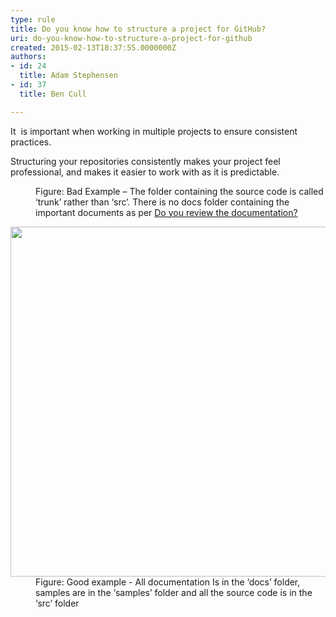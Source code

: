 ```yaml
---
type: rule
title: Do you know how to structure a project for GitHub?
uri: do-you-know-how-to-structure-a-project-for-github
created: 2015-02-13T18:37:55.0000000Z
authors:
- id: 24
  title: Adam Stephensen
- id: 37
  title: Ben Cull

---
```




<span class='intro'> <p class="p1">It&#160; is important when working in multiple projects to ensure consistent practices. <br></p><p class="p1">Structuring your repositories consistently makes your project feel professional, and makes it easier to work with as it is predictable.</p> </span>

<dl class="badImage"><dt> 
      <img src="/PublishingImages/structure-github-bad.jpg" alt="" /> 
   </dt><dd>Figure&#58; Bad Example – T​he folder containing the source code is called ‘trunk’ rather than ‘src’. There is no docs folder containing the important documents as per 
      <a href="/_layouts/15/FIXUPREDIRECT.ASPX?WebId=3dfc0e07-e23a-4cbb-aac2-e778b71166a2&amp;TermSetId=07da3ddf-0924-4cd2-a6d4-a4809ae20160&amp;TermId=951ffbf9-4066-42f3-a9b7-e0d8603e728b">Do you review the documentation?</a></dd></dl><dl class="goodImage"><dt> 
      <img src="/PublishingImages/structure-github-good.jpg" alt="" style="width&#58;560px;" /> 
   </dt><dd>Figure&#58; Good example - All documentation Is in the ‘docs’ folder, samples are in the ‘samples’ folder and all the source code is in the ‘src’ folder </dd></dl>


